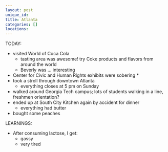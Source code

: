 ```yaml
---
layout: post
unique_id: 
title: Atlanta
categories: []
locations: 
---
```


TODAY:
* visited World of Coca Cola
  * tasting area was awesome! try Coke products and flavors from around the world
  * Beverly was ... interesting
* Center for Civic and Human Rights exhibits were sobering
  * 
* took a stroll through downtown Atlanta
  * everything closes at 5 pm on Sunday
* walked around Georgia Tech campus; lots of students walking in a line, freshmen orientation?
* ended up at South City Kitchen again by accident for dinner
  * everything had butter
* bought some peaches

LEARNINGS:
* After consuming lactose, I get:
  * gassy
  * very tired

